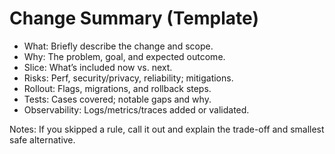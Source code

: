 # Change Summary (Template)

- What: Briefly describe the change and scope.
- Why: The problem, goal, and expected outcome.
- Slice: What’s included now vs. next.
- Risks: Perf, security/privacy, reliability; mitigations.
- Rollout: Flags, migrations, and rollback steps.
- Tests: Cases covered; notable gaps and why.
- Observability: Logs/metrics/traces added or validated.

Notes: If you skipped a rule, call it out and explain the trade-off and smallest safe alternative.
